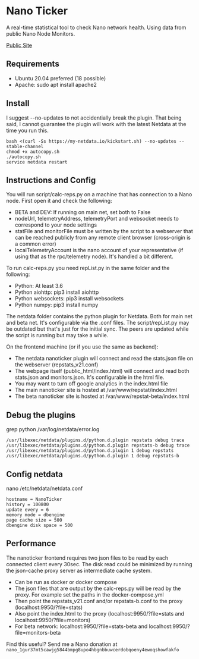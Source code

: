 
# Nano Ticker

A real-time statistical tool to check Nano network health. Using data from public Nano Node Monitors.

[Public Site](https://nanoticker.info)

## Requirements
- Ubuntu 20.04 preferred (18 possible)
- Apache: sudo apt install apache2

## Install

I suggest --no-updates to not accidentially break the plugin. That being said, I cannot guarantee the plugin will work with the latest Netdata at the time you run this.

    bash <(curl -Ss https://my-netdata.io/kickstart.sh) --no-updates --stable-channel
    chmod +x autocopy.sh
    ./autocopy.sh
    service netdata restart

## Instructions and Config
You will run script/calc-reps.py on a machine that has connection to a Nano node. First open it and check the following:

- BETA and DEV: If running on main net, set both to False
- nodeUrl, telemetryAddress, telemetryPort and websocket needs to correspond to your node settings
- statFile and monitorFile must be written by the script to a webserver that can be reached publicly from any remote client browser (cross-origin is a common error)
- localTelemetryAccount is the nano account of your representative (if using that as the rpc/telemetry node). It's handled a bit different.

To run calc-reps.py you need repList.py in the same folder and the following:
- Python: At least 3.6
- Python aiohttp: pip3 install aiohttp
- Python websockets: pip3 install websockets
- Python numpy: pip3 install numpy

The netdata folder contains the python plugin for Netdata. Both for main net and beta net. It's configurable via the .conf files.
The script/repList.py may be outdated but that's just for the initial sync. The peers are updated while the script is running but may take a while.

On the frontend machine (or if you use the same as backend):
- The netdata nanoticker plugin will connect and read the stats.json file on the webserver (repstats_v21.conf)
- The webpage itself (public_html/index.html) will connect and read both stats.json and monitors.json. It's configurable in the html file.
- You may want to turn off google analytics in the index.html file
- The main nanoticker site is hosted at /var/www/repstat/index.html
- The beta nanoticker site is hosted at /var/www/repstat-beta/index.html

## Debug the plugins
grep python /var/log/netdata/error.log

    /usr/libexec/netdata/plugins.d/python.d.plugin repstats debug trace
    /usr/libexec/netdata/plugins.d/python.d.plugin repstats-b debug trace
    /usr/libexec/netdata/plugins.d/python.d.plugin 1 debug repstats
    /usr/libexec/netdata/plugins.d/python.d.plugin 1 debug repstats-b

## Config netdata
nano /etc/netdata/netdata.conf

    hostname = NanoTicker
    history = 100800
    update every = 6
    memory mode = dbengine
    page cache size = 500
    dbengine disk space = 500

## Performance
The nanoticker frontend requires two json files to be read by each connected client every 30sec. The disk read could be minimized by running the json-cache proxy server as intermediate cache system.
- Can be run as docker or docker compose
- The json files that are output by the calc-reps.py will be read by the proxy. For example set the paths in the docker-compose.yml
- Then point the repstats_v21.conf and/or repstats-b.conf to the proxy (localhost:9950/?file=stats)
- Also point the index.html to the proxy (localhost:9950/?file=stats and localhost:9950/?file=monitors)
- For beta network: localhost:9950/?file=stats-beta and localhost:9950/?file=monitors-beta


Find this useful? Send me a Nano donation at `nano_1gur37mt5cawjg5844bmpg8upo4hbgnbbuwcerdobqoeny4ewoqshowfakfo`
